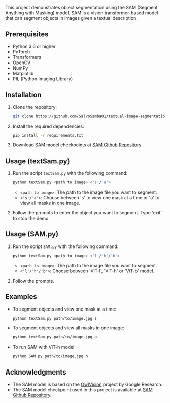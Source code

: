 This project demonstrates object segmentation using the SAM (Segment Anything with Masking) model. SAM is a vision transformer-based model that can segment objects in images given a textual description.

## Prerequisites

- Python 3.6 or higher
- PyTorch
- Transformers
- OpenCV
- NumPy
- Matplotlib
- PIL (Python Imaging Library)

## Installation

1. Clone the repository:

    ```bash
    git clone https://github.com/SalvoSamba01/textual-image-segmentation
    ```

2. Install the required dependencies:

    ```bash
    pip install -r requirements.txt
    ```

3. Download SAM model checkpoints at [SAM Github Repository](https://github.com/facebookresearch/segment-anything). 

## Usage (textSam.py)

1. Run the script `textSam.py` with the following command:

    ```bash
    python textSam.py <path to image> <'s'/'a'>
    ```

    - `<path to image>`: The path to the image file you want to segment.
    - `<'s'/'a'>`: Choose between 's' to view one mask at a time or 'a' to view all masks in one image.

2. Follow the prompts to enter the object you want to segment. Type 'exit' to stop the demo.


## Usage (SAM.py)

1. Run the script `SAM.py` with the following command:

    ```bash
    python textSam.py <path to image> <'l'/'h'/'b'>
    ```

    - `<path to image>`: The path to the image file you want to segment.
    - `<'l'/'h'/'b'>`: Choose between 'ViT-l', 'ViT-h' or 'ViT-b' model.
      
2. Follow the prompts.

## Examples

- To segment objects and view one mask at a time:

  ```bash
  python textSam.py path/to/image.jpg s
  ```

- To segment objects and view all masks in one image:

  ```bash
  python textSam.py path/to/image.jpg a
  ```

- To run SAM with ViT-h model:

  ```bash
  python SAM.py path/to/image.jpg h
  ```


## Acknowledgments

- The SAM model is based on the [OwlVision](https://arxiv.org/pdf/2205.06230.pdf) project by Google Research.
- The SAM model checkpoint used in this project is available at [SAM Github Repository](https://github.com/facebookresearch/segment-anything).
